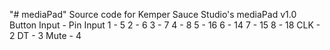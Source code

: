 "# mediaPad" 
Source code for Kemper Sauce Studio's mediaPad v1.0
Button Input - Pin Input
1 - 5
2 - 6
3 - 7
4 - 8
5 - 16
6 - 14
7 - 15
8 - 18
CLK - 2
DT - 3
Mute - 4
